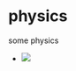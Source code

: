# physics
 some physics
- <img src="https://latex.codecogs.com/gif.latex?g_{\mu\nu} = e_\mu * e_\nu" /> 
